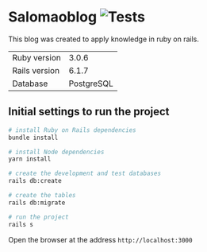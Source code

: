 # Salomaoblog ![Tests](https://github.com/felipe-salomao/Salomao_Blog/actions/workflows/ruby.yml/badge.svg)

This blog was created to apply knowledge in ruby ​​on rails.

<table>
  <tr>
    <td>Ruby version</td>
    <td>
      3.0.6
    </td>
  </tr>
  <tr>
    <td>Rails version</td>
    <td>
      6.1.7
    </td>
  </tr>
  <tr>
    <td>Database</td>
    <td>
      PostgreSQL
    </td>
  </tr>
</table>


## Initial settings to run the project

```bash
# install Ruby on Rails dependencies
bundle install

# install Node dependencies
yarn install

# create the development and test databases
rails db:create

# create the tables
rails db:migrate

# run the project
rails s
```

Open the browser at the address `http://localhost:3000`
